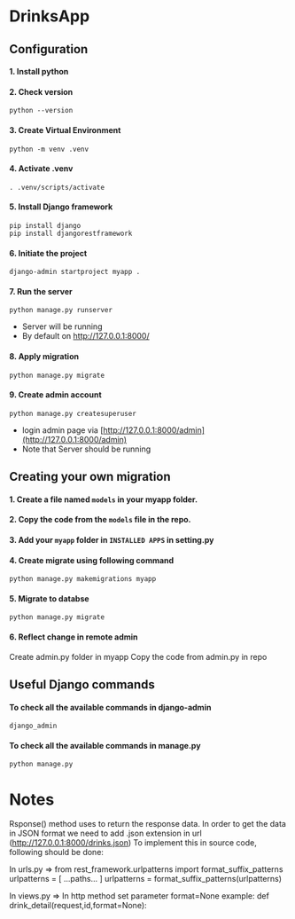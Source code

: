 # DrinksApp

## Configuration

#### 1. Install python

#### 2. Check version 
    python --version

#### 3. Create Virtual Environment 
    python -m venv .venv

#### 4. Activate .venv 
    . .venv/scripts/activate

#### 5. Install Django framework
    pip install django
    pip install djangorestframework

#### 6. Initiate the project 
    django-admin startproject myapp . 

#### 7. Run the server
    python manage.py runserver

- Server will be running 
- By default on http://127.0.0.1:8000/

#### 8. Apply migration
    python manage.py migrate

#### 9. Create admin account
    python manage.py createsuperuser

- login admin page via [http://127.0.0.1:8000/admin](http://127.0.0.1:8000/admin)
- Note that Server should be running


## Creating your own migration

#### 1. Create a file named `models` in your myapp folder.
#### 2. Copy the code from the `models` file in the repo.
#### 3. Add your `myapp` folder in `INSTALLED APPS` in setting.py
#### 4. Create migrate using following command
    python manage.py makemigrations myapp
#### 5. Migrate to databse
    python manage.py migrate
#### 6. Reflect change in remote admin
Create admin.py folder in myapp
Copy the code from admin.py in repo


## Useful Django commands

#### To check all the available commands in django-admin
    django_admin

#### To check all the available commands in manage.py
    python manage.py

# Notes

Rsponse() method uses to return the response data. In order to get the data in JSON format we need to add .json extension in url (http://127.0.0.1:8000/drinks.json)
To implement this in source code, following should be done:

In urls.py => 
from rest_framework.urlpatterns import format_suffix_patterns
urlpatterns = [
    ...paths...
]
urlpatterns = format_suffix_patterns(urlpatterns)

In views.py =>
In http method set parameter format=None
example: def drink_detail(request,id,format=None):

